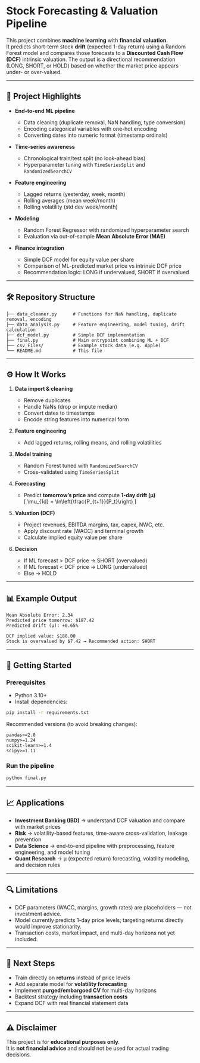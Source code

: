 # Stock Forecasting & Valuation Pipeline

This project combines **machine learning** with **financial valuation**.  
It predicts short-term stock **drift** (expected 1-day return) using a Random Forest model and compares those forecasts to a **Discounted Cash Flow (DCF)** intrinsic valuation. The output is a directional recommendation (LONG, SHORT, or HOLD) based on whether the market price appears under- or over-valued.

---

## 📌 Project Highlights

- **End-to-end ML pipeline**
  - Data cleaning (duplicate removal, NaN handling, type conversion)
  - Encoding categorical variables with one-hot encoding
  - Converting dates into numeric format (timestamp ordinals)

- **Time-series awareness**
  - Chronological train/test split (no look-ahead bias)
  - Hyperparameter tuning with `TimeSeriesSplit` and `RandomizedSearchCV`

- **Feature engineering**
  - Lagged returns (yesterday, week, month)
  - Rolling averages (mean week/month)
  - Rolling volatility (std dev week/month)

- **Modeling**
  - Random Forest Regressor with randomized hyperparameter search
  - Evaluation via out-of-sample **Mean Absolute Error (MAE)**

- **Finance integration**
  - Simple DCF model for equity value per share
  - Comparison of ML-predicted market price vs intrinsic DCF price
  - Recommendation logic: LONG if undervalued, SHORT if overvalued

---

## 🛠 Repository Structure

```
├── data_cleaner.py      # Functions for NaN handling, duplicate removal, encoding
├── data_analysis.py     # Feature engineering, model tuning, drift calculation
├── dcf_model.py         # Simple DCF implementation
├── final.py             # Main entrypoint combining ML + DCF
├── csv_Files/           # Example stock data (e.g. Apple)
└── README.md            # This file
```

---

## ⚙️ How It Works

1. **Data import & cleaning**
   - Remove duplicates
   - Handle NaNs (drop or impute median)
   - Convert dates to timestamps
   - Encode string features into numerical form

2. **Feature engineering**
   - Add lagged returns, rolling means, and rolling volatilities

3. **Model training**
   - Random Forest tuned with `RandomizedSearchCV`
   - Cross-validated using `TimeSeriesSplit`

4. **Forecasting**
   - Predict **tomorrow’s price** and compute **1-day drift (μ)**  
     \[
     \mu_{1d} = \ln\left(\frac{P_{t+1}}{P_t}\right)
     \]

5. **Valuation (DCF)**
   - Project revenues, EBITDA margins, tax, capex, NWC, etc.
   - Apply discount rate (WACC) and terminal growth
   - Calculate implied equity value per share

6. **Decision**
   - If ML forecast > DCF price → SHORT (overvalued)
   - If ML forecast < DCF price → LONG (undervalued)
   - Else → HOLD

---

## 📊 Example Output

```text
Mean Absolute Error: 2.34
Predicted price tomorrow: $187.42
Predicted drift (μ): +0.65%

DCF implied value: $180.00
Stock is overvalued by $7.42 → Recommended action: SHORT
```

---

## 🚀 Getting Started

### Prerequisites
- Python 3.10+
- Install dependencies:

```bash
pip install -r requirements.txt
```

Recommended versions (to avoid breaking changes):

```
pandas>=2.0
numpy>=1.24
scikit-learn>=1.4
scipy>=1.11
```

### Run the pipeline
```bash
python final.py
```

---

## 📈 Applications

- **Investment Banking (IBD)** → understand DCF valuation and compare with market prices  
- **Risk** → volatility-based features, time-aware cross-validation, leakage prevention  
- **Data Science** → end-to-end pipeline with preprocessing, feature engineering, and model tuning  
- **Quant Research** → μ (expected return) forecasting, volatility modeling, and decision rules  

---

## 🔍 Limitations

- DCF parameters (WACC, margins, growth rates) are placeholders — not investment advice.  
- Model currently predicts 1-day price levels; targeting returns directly would improve stationarity.  
- Transaction costs, market impact, and multi-day horizons not yet included.  

---

## 📌 Next Steps

- Train directly on **returns** instead of price levels  
- Add separate model for **volatility forecasting**  
- Implement **purged/embargoed CV** for multi-day horizons  
- Backtest strategy including **transaction costs**  
- Expand DCF with real financial statement data  

---

## ⚠️ Disclaimer
This project is for **educational purposes only**.  
It is **not financial advice** and should not be used for actual trading decisions.
